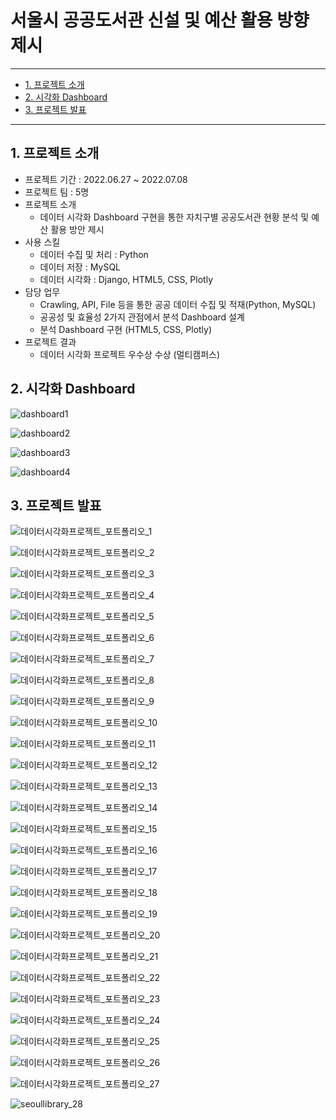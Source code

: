 # 서울시 공공도서관 신설 및 예산 활용 방향 제시

---
- [1. 프로젝트 소개](#1--------)
- [2. 시각화 Dashboard](#2-----dashboard)
- [3. 프로젝트 발표](#3--------)
---

## 1. 프로젝트 소개

- 프로젝트 기간 : 2022.06.27 ~ 2022.07.08
- 프로젝트 팀 : 5명
- 프로젝트 소개
  - 데이터 시각화 Dashboard 구현을 통한 자치구별 공공도서관 현황 분석 및 예산 활용 방안 제시
- 사용 스킬
  - 데이터 수집 및 처리 : Python
  - 데이터 저장 : MySQL
  - 데이터 시각화 : Django, HTML5, CSS, Plotly
- 담당 업무
  - Crawling, API, File 등을 통한 공공 데이터 수집 및 적재(Python, MySQL)
  - 공공성 및 효율성 2가지 관점에서 분석 Dashboard 설계
  - 분석 Dashboard 구현 (HTML5, CSS, Plotly)
- 프로젝트 결과
  - 데이터 시각화 프로젝트 우수상 수상 (멀티캠퍼스)



## 2. 시각화 Dashboard

![dashboard1](README.assets/dashboard1.png)

![dashboard2](README.assets/dashboard2.png)

![dashboard3](README.assets/dashboard3.png)

![dashboard4](README.assets/dashboard4.png)

## 3. 프로젝트 발표

![데이터시각화프로젝트_포트폴리오_1](README.assets/seoullibrary_1.png)

![데이터시각화프로젝트_포트폴리오_2](README.assets/seoullibrary_2.png)

![데이터시각화프로젝트_포트폴리오_3](README.assets/seoullibrary_3.png)

![데이터시각화프로젝트_포트폴리오_4](README.assets/seoullibrary_4.png)

![데이터시각화프로젝트_포트폴리오_5](README.assets/seoullibrary_5.png)

![데이터시각화프로젝트_포트폴리오_6](README.assets/seoullibrary_6.png)

![데이터시각화프로젝트_포트폴리오_7](README.assets/seoullibrary_7.png)

![데이터시각화프로젝트_포트폴리오_8](README.assets/seoullibrary_8.png)

![데이터시각화프로젝트_포트폴리오_9](README.assets/seoullibrary_9.png)

![데이터시각화프로젝트_포트폴리오_10](README.assets/seoullibrary_10.png)

![데이터시각화프로젝트_포트폴리오_11](README.assets/seoullibrary_11.png)

![데이터시각화프로젝트_포트폴리오_12](README.assets/seoullibrary_12.png)

![데이터시각화프로젝트_포트폴리오_13](README.assets/seoullibrary_13.png)

![데이터시각화프로젝트_포트폴리오_14](README.assets/seoullibrary_14.png)

![데이터시각화프로젝트_포트폴리오_15](README.assets/seoullibrary_15.png)

![데이터시각화프로젝트_포트폴리오_16](README.assets/seoullibrary_16.png)

![데이터시각화프로젝트_포트폴리오_17](README.assets/seoullibrary_17.png)

![데이터시각화프로젝트_포트폴리오_18](README.assets/seoullibrary_18.png)

![데이터시각화프로젝트_포트폴리오_19](README.assets/seoullibrary_19.png)

![데이터시각화프로젝트_포트폴리오_20](README.assets/seoullibrary_20.png)

![데이터시각화프로젝트_포트폴리오_21](README.assets/seoullibrary_21.png)

![데이터시각화프로젝트_포트폴리오_22](README.assets/seoullibrary_22.png)

![데이터시각화프로젝트_포트폴리오_23](README.assets/seoullibrary_23.png)

![데이터시각화프로젝트_포트폴리오_24](README.assets/seoullibrary_24.png)

![데이터시각화프로젝트_포트폴리오_25](README.assets/seoullibrary_25.png)

![데이터시각화프로젝트_포트폴리오_26](README.assets/seoullibrary_26.png)

![데이터시각화프로젝트_포트폴리오_27](README.assets/seoullibrary_27.png)

![seoullibrary_28](README.assets/seoullibrary_28.png)
